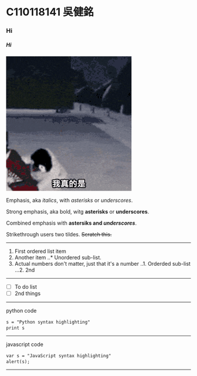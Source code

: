 # C110118141 吳健銘
### Hi
##### Hi
![TEST](企鵝.gif "火爆企鵝")


  
Emphasis, aka *italics*, with *asterisks* or *underscores*.

Strong emphasis, aka bold, witg **asterisks** or **underscores**.

Combined emphasis with **astersiks and *underscores***.

Strikethrough users two tildes. ~~Scratch this.~~

---
1. First ordered list item
2. Another item
    ..* Unordered sub-list.
3. Actual numbers don't matter, just that it's a number
    ..1. Orderded sub-list
    ...2. 2nd

---

- [ ] To do list
- [ ] 2nd things

---
python code
```python=
s = "Python syntax highlighting"
print s
```
---
javascript code
```javascript=
var s = "JavaScript syntax highlighting"
alert(s);
```
---
